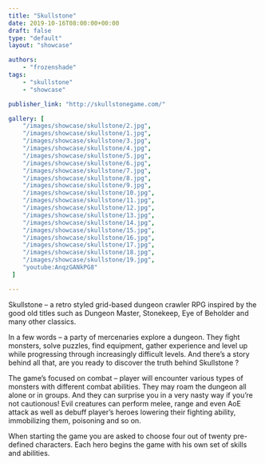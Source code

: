 ```yaml
---
title: "Skullstone"
date: 2019-10-16T08:00:00+00:00
draft: false
type: "default"
layout: "showcase"

authors:
    - "frozenshade"
tags:
    - "skullstone"
    - "showcase"

publisher_link: "http://skullstonegame.com/"

gallery: [
    "/images/showcase/skullstone/2.jpg",
    "/images/showcase/skullstone/1.jpg",
    "/images/showcase/skullstone/3.jpg",
    "/images/showcase/skullstone/4.jpg",
    "/images/showcase/skullstone/5.jpg",
    "/images/showcase/skullstone/6.jpg",
    "/images/showcase/skullstone/7.jpg",
    "/images/showcase/skullstone/8.jpg",
    "/images/showcase/skullstone/9.jpg",
    "/images/showcase/skullstone/10.jpg",
    "/images/showcase/skullstone/11.jpg",
    "/images/showcase/skullstone/12.jpg",
    "/images/showcase/skullstone/13.jpg",
    "/images/showcase/skullstone/14.jpg",
    "/images/showcase/skullstone/15.jpg",
    "/images/showcase/skullstone/16.jpg",
    "/images/showcase/skullstone/17.jpg",
    "/images/showcase/skullstone/18.jpg",
    "/images/showcase/skullstone/19.jpg",
    "youtube:AnqzGANkPG8"
 ]

---
```


Skullstone – a retro styled grid-based dungeon crawler RPG inspired by the good old titles such as Dungeon Master, Stonekeep, Eye of Beholder and many other classics.

In a few words – a party of mercenaries explore a dungeon. They fight monsters, solve puzzles, find equipment, gather experience and level up while progressing through increasingly difficult levels. And there’s a story behind all that, are you ready to discover the truth behind Skullstone ?

The game’s focused on combat – player will encounter various types of monsters with different combat abilities. They may roam the dungeon all alone or in groups. And they can surprise you in a very nasty way if you’re not cautionous! Evil creatures can perform melee, range and even AoE attack as well as debuff player’s heroes lowering their fighting ability, immobilizing them, poisoning and so on.

When starting the game you are asked to choose four out of twenty pre-defined characters. Each hero begins the game with his own set of skills and abilities.

